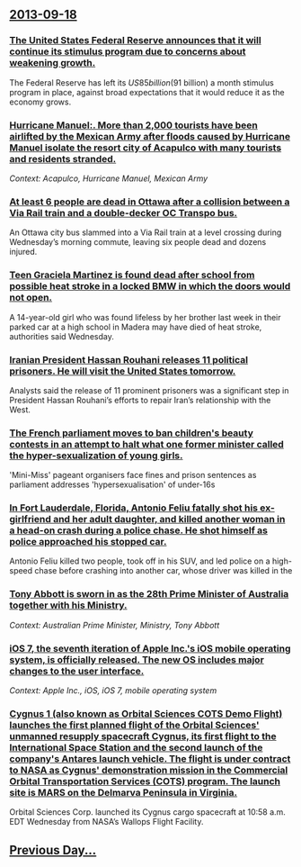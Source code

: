 ## [2013-09-18](/news/2013/09/18/index.md)

### [The United States Federal Reserve announces that it will continue its stimulus program due to concerns about weakening growth. ](/news/2013/09/18/the-united-states-federal-reserve-announces-that-it-will-continue-its-stimulus-program-due-to-concerns-about-weakening-growth.md)
The Federal Reserve has left its $US85 billion ($91 billion) a month stimulus program in place, against broad expectations that it would reduce it as the economy grows.

### [Hurricane Manuel:. More than 2,000 tourists have been airlifted by the Mexican Army after floods caused by Hurricane Manuel isolate the resort city of Acapulco with many tourists and residents stranded. ](/news/2013/09/18/hurricane-manuel-more-than-2-000-tourists-have-been-airlifted-by-the-mexican-army-after-floods-caused-by-hurricane-manuel-isolate-the-reso.md)
_Context: Acapulco, Hurricane Manuel, Mexican Army_

### [At least 6 people are dead in Ottawa after a collision between a Via Rail train and a double-decker OC Transpo bus. ](/news/2013/09/18/at-least-6-people-are-dead-in-ottawa-after-a-collision-between-a-via-rail-train-and-a-double-decker-oc-transpo-bus.md)
An Ottawa city bus slammed into a Via Rail train at a level crossing during Wednesday&rsquo;s morning commute, leaving six people dead and dozens injured.

### [Teen Graciela Martinez is found dead after school from possible heat stroke in a locked BMW in which the doors would not open. ](/news/2013/09/18/teen-graciela-martinez-is-found-dead-after-school-from-possible-heat-stroke-in-a-locked-bmw-in-which-the-doors-would-not-open.md)
A 14-year-old girl who was found lifeless by her brother last week in their parked car at a high school in Madera may have died of heat stroke, authorities said Wednesday.

### [Iranian President Hassan Rouhani releases 11 political prisoners. He will visit the United States tomorrow. ](/news/2013/09/18/iranian-president-hassan-rouhani-releases-11-political-prisoners-he-will-visit-the-united-states-tomorrow.md)
Analysts said the release of 11 prominent prisoners was a significant step in President Hassan Rouhani’s efforts to repair Iran’s relationship with the West.

### [The French parliament moves to ban children's beauty contests in an attempt to halt what one former minister called the hyper-sexualization of young girls. ](/news/2013/09/18/the-french-parliament-moves-to-ban-children-s-beauty-contests-in-an-attempt-to-halt-what-one-former-minister-called-the-hyper-sexualization.md)
&#x27;Mini-Miss&#x27; pageant organisers face fines and prison sentences as parliament addresses &#x27;hypersexualisation&#x27; of under-16s

### [In Fort Lauderdale, Florida, Antonio Feliu fatally shot his ex-girlfriend and her adult daughter, and killed another woman in a head-on crash during a police chase. He shot himself as police approached his stopped car. ](/news/2013/09/18/in-fort-lauderdale-florida-antonio-feliu-fatally-shot-his-ex-girlfriend-and-her-adult-daughter-and-killed-another-woman-in-a-head-on-cras.md)
Antonio Feliu killed two people, took off in his SUV, and led police on a high-speed chase before crashing into another car, whose driver was killed in the

### [Tony Abbott is sworn in as the 28th Prime Minister of Australia together with his Ministry. ](/news/2013/09/18/tony-abbott-is-sworn-in-as-the-28th-prime-minister-of-australia-together-with-his-ministry.md)
_Context: Australian Prime Minister, Ministry, Tony Abbott_

### [iOS 7, the seventh iteration of Apple Inc.'s iOS mobile operating system, is officially released. The new OS includes major changes to the user interface. ](/news/2013/09/18/ios-7-the-seventh-iteration-of-apple-inc-s-ios-mobile-operating-system-is-officially-released-the-new-os-includes-major-changes-to-the-u.md)
_Context: Apple Inc., iOS, iOS 7, mobile operating system_

### [Cygnus 1 (also known as Orbital Sciences COTS Demo Flight) launches the first planned flight of the Orbital Sciences' unmanned resupply spacecraft Cygnus, its first flight to the International Space Station and the second launch of the company's Antares launch vehicle. The flight is under contract to NASA as Cygnus' demonstration mission in the Commercial Orbital Transportation Services (COTS) program. The launch site is MARS on the Delmarva Peninsula in Virginia. ](/news/2013/09/18/cygnus-1-also-known-as-orbital-sciences-cots-demo-flight-launches-the-first-planned-flight-of-the-orbital-sciences-unmanned-resupply-spac.md)
Orbital Sciences Corp. launched its Cygnus cargo spacecraft at 10:58 a.m. EDT Wednesday from NASA’s Wallops Flight Facility.

## [Previous Day...](/news/2013/09/17/index.md)

